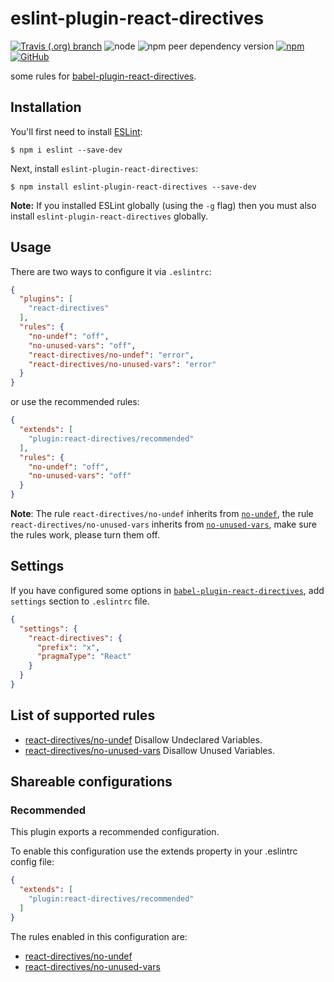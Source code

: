# eslint-plugin-react-directives

[![Travis (.org) branch](https://img.shields.io/travis/peakchen90/eslint-plugin-react-directives/master.svg)](https://travis-ci.org/peakchen90/eslint-plugin-react-directives)
![node](https://img.shields.io/node/v/eslint-plugin-react-directives.svg)
![npm peer dependency version](https://img.shields.io/npm/dependency-version/eslint-plugin-react-directives/peer/eslint.svg)
[![npm](https://img.shields.io/npm/v/eslint-plugin-react-directives.svg)](https://www.npmjs.com/package/eslint-plugin-react-directives)
[![GitHub](https://img.shields.io/github/license/mashape/apistatus.svg)](https://github.com/peakchen90/eslint-plugin-react-directives/blob/master/LICENSE)


some rules for [babel-plugin-react-directives](https://github.com/peakchen90/babel-plugin-react-directives).

## Installation

You'll first need to install [ESLint](http://eslint.org):

```
$ npm i eslint --save-dev
```

Next, install `eslint-plugin-react-directives`:

```
$ npm install eslint-plugin-react-directives --save-dev
```

**Note:** If you installed ESLint globally (using the `-g` flag) then you must also install `eslint-plugin-react-directives` globally.

## Usage

There are two ways to configure it via `.eslintrc`:

```json
{
  "plugins": [
    "react-directives"
  ],
  "rules": {
    "no-undef": "off",
    "no-unused-vars": "off",
    "react-directives/no-undef": "error",
    "react-directives/no-unused-vars": "error"
  }
}
```

or use the recommended rules:

```json
{
  "extends": [
    "plugin:react-directives/recommended"
  ],
  "rules": {
    "no-undef": "off",
    "no-unused-vars": "off"
  }
}
```

**Note**: The rule `react-directives/no-undef` inherits from [`no-undef`](https://eslint.org/docs/rules/no-undef), the rule `react-directives/no-unused-vars` inherits from [`no-unused-vars`](https://eslint.org/docs/rules/no-unused-vars), make sure the rules work, please turn them off.

## Settings

If you have configured some options in [`babel-plugin-react-directives`](https://github.com/peakchen90/babel-plugin-react-directives#or-use-options-babel-plugin-options), add `settings` section to `.eslintrc` file.

```json
{
  "settings": {
    "react-directives": {
      "prefix": "x",
      "pragmaType": "React"
    }
  }
}
```

## List of supported rules

* [react-directives/no-undef](./docs/rules/no-undef.md) Disallow Undeclared Variables.
* [react-directives/no-unused-vars](./docs/rules/no-unused-vars.md) Disallow Unused Variables.


## Shareable configurations

### Recommended
This plugin exports a recommended configuration.

To enable this configuration use the extends property in your .eslintrc config file:

```json
{
  "extends": [
    "plugin:react-directives/recommended"
  ]
}
```

The rules enabled in this configuration are:

* [react-directives/no-undef](./docs/rules/no-undef.md)
* [react-directives/no-unused-vars](./docs/rules/no-unused-vars.md)
